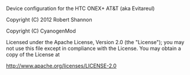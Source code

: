 Device configuration for the HTC ONEX+ AT&T (aka Evitareul)

Copyright (C) 2012 Robert Shannon

Copyright (C) CyanogenMod

Licensed under the Apache License, Version 2.0 (the "License");
you may not use this file except in compliance with the License.
You may obtain a copy of the License at

http://www.apache.org/licenses/LICENSE-2.0
